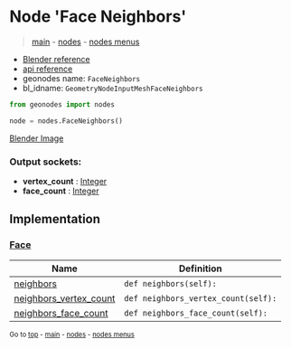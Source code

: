 # Node 'Face Neighbors'

> [main](../structure.md) - [nodes](nodes.md) - [nodes menus](nodes_menus.md)

- [Blender reference](https://docs.blender.org/manual/en/latest/modeling/geometry_nodes/mesh/face_neighbors.html)
- [api reference](https://docs.blender.org/api/current/bpy.types.GeometryNodeInputMeshFaceNeighbors.html)
- geonodes name: `FaceNeighbors`
- bl_idname: `GeometryNodeInputMeshFaceNeighbors`

```python
from geonodes import nodes

node = nodes.FaceNeighbors()
```

[Blender Image](self.node_image_ref)

### Output sockets:

- **vertex_count** : [Integer](Integer.md)
- **face_count** : [Integer](Integer.md)

## Implementation

### [Face](Face.md)

| Name | Definition |
|------|------------|
 | [neighbors](Face.md#neighbors-property) | `def neighbors(self):` |
 | [neighbors_vertex_count](Face.md#neighbors_vertex_count-property) | `def neighbors_vertex_count(self):` |
 | [neighbors_face_count](Face.md#neighbors_face_count-property) | `def neighbors_face_count(self):` |

<sub>Go to [top](#node-Face-Neighbors) - [main](../structure.md) - [nodes](nodes.md) - [nodes menus](nodes_menus.md)</sub>


